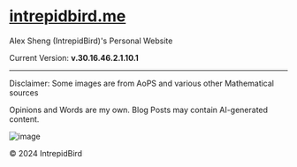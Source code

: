 # [intrepidbird.me](https://intrepidbird.me)

Alex Sheng (IntrepidBird)'s Personal Website

Current Version: **v.30.16.46.2.1.10.1**

----------------------------------------------

Disclaimer: Some images are from AoPS and various other Mathematical sources

Opinions and Words are my own. Blog Posts may contain AI-generated content.

![image](https://github.com/intrepidbird/intrepidbird.github.io/assets/140008493/cd1f5c53-2e98-42e3-a331-3582f7ef6008)

© 2024 IntrepidBird
